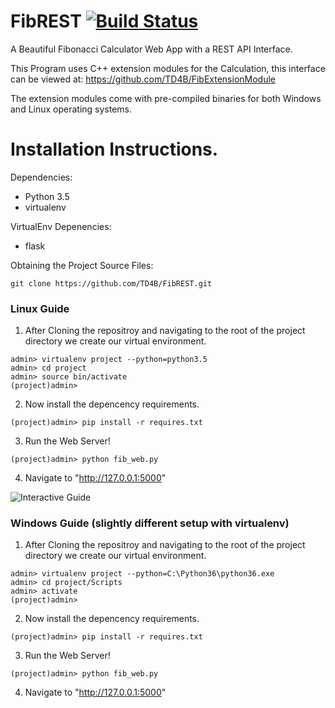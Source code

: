 # FibREST [![Build Status](https://travis-ci.org/TD4B/FibREST.svg?branch=master)](https://travis-ci.org/TD4B/FibREST)
A Beautiful Fibonacci Calculator Web App with a REST API Interface.



This Program uses C++ extension modules for the Calculation, this interface can be viewed at:
https://github.com/TD4B/FibExtensionModule

The extension modules come with pre-compiled binaries for both Windows and Linux operating systems.
# Installation Instructions.
Dependencies:
* Python 3.5
* virtualenv

VirtualEnv Depenencies:
* flask

Obtaining the Project Source Files:
```
git clone https://github.com/TD4B/FibREST.git
```

### Linux Guide

1) After Cloning the repositroy and navigating to the root of the project directory we create our virtual environment.
```
admin> virtualenv project --python=python3.5
admin> cd project
admin> source bin/activate
(project)admin>
```
2) Now install the depencency requirements.
```
(project)admin> pip install -r requires.txt
```
3) Run the Web Server!
```
(project)admin> python fib_web.py
```
4) Navigate to "http://127.0.0.1:5000"

![Interactive Guide](https://i.imgur.com/E4tY8zw.gif)

### Windows Guide (slightly different setup with virtualenv)

1) After Cloning the repositroy and navigating to the root of the project directory we create our virtual environment.
```
admin> virtualenv project --python=C:\Python36\python36.exe
admin> cd project/Scripts
admin> activate
(project)admin>
```
2) Now install the depencency requirements.
```
(project)admin> pip install -r requires.txt
```
3) Run the Web Server!
```
(project)admin> python fib_web.py
```
4) Navigate to "http://127.0.0.1:5000"
